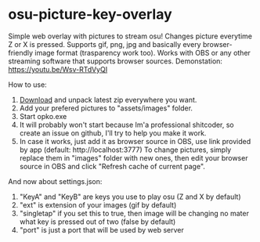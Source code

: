 # osu-picture-key-overlay
Simple web overlay with pictures to stream osu!
Changes picture everytime Z or X is pressed.
Supports gif, png, jpg and basically every browser-friendly image format (trasparency work too). Works with OBS or any other streaming software that supports browser sources.
Demonstation: https://youtu.be/Wsv-RTdVyQI

How to use:
1. [Download](https://github.com/kolesto65/osu-picture-key-overlay/releases) and unpack latest zip everywhere you want.
2. Add your prefered pictures to "assets/images" folder.
3. Start opko.exe
4. It will probably won't start because Im'a professional shitcoder, so create an issue on github, I'll try to help you make it work.
5. In case it works, just add it as browser source in OBS, use link provided by app (default: http://localhost:3777)
To change pictures, simply replace them in "images" folder with new ones, then edit your browser source in OBS and click "Refresh cache of current page".

And now about settings.json:
1. "KeyA" and "KeyB" are keys you use to play osu (Z and X by default)
2. "ext" is extension of your images (gif by default)
3. "singletap" if you set this to true, then image will be changing no mater what key is pressed out of two (false by default)
4. "port" is just a port that will be used by web server

